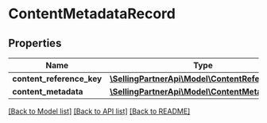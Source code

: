 # ContentMetadataRecord

## Properties
Name | Type | Description | Notes
------------ | ------------- | ------------- | -------------
**content_reference_key** | [**\SellingPartnerApi\Model\ContentReferenceKey**](ContentReferenceKey.md) |  | 
**content_metadata** | [**\SellingPartnerApi\Model\ContentMetadata**](ContentMetadata.md) |  | 

[[Back to Model list]](../README.md#documentation-for-models) [[Back to API list]](../README.md#documentation-for-api-endpoints) [[Back to README]](../README.md)


